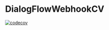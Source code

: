 # DialogFlowWebhookCV

[![codecov](https://codecov.io/gh/qnelo/DialogFlowWebhookCV/branch/master/graph/badge.svg)](https://codecov.io/gh/qnelo/DialogFlowWebhookCV)